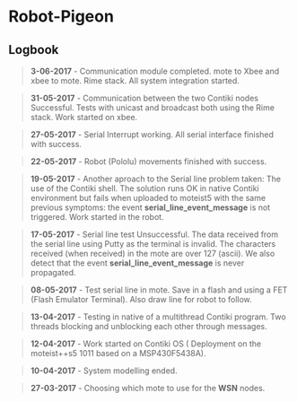 ﻿# Robot-Pigeon
## Logbook

>**3-06-2017** - Communication module completed. mote to Xbee and xbee to mote.
Rime stack. All system integration started.

>**31-05-2017** - Communication between the two Contiki nodes Successful. Tests with unicast and broadcast both using the 
Rime stack. Work started on xbee.

>**27-05-2017** - Serial Interrupt working. All serial interface finished with success.

>**22-05-2017** - Robot (Pololu) movements finished with success.

>**19-05-2017** - Another aproach to the Serial line problem taken: The use of the Contiki shell. The solution runs OK in 
native Contiki environment but fails when uploaded to moteist5 with the same previous symptoms:  the event **serial_line_event_message** 
is not triggered. Work started in the robot.

>**17-05-2017** - Serial line test Unsuccessful. The data received from the serial line using Putty as the terminal is invalid.
>The characters received (when received) in the mote are over 127 (ascii). We also detect that the event **serial_line_event_message** is never propagated.

>**08-05-2017** - Test serial line in mote. Save in a flash and using a FET (Flash Emulator Terminal). Also draw line for robot to follow.

>**13-04-2017** - Testing in native of a multithread Contiki program. Two threads blocking and unblocking each other through messages.

>**12-04-2017** - Work started on Contiki OS \( Deployment on the moteist++s5 1011 based on a MSP430F5438A\).

>**10-04-2017** - System modelling ended.

>**27-03-2017** - Choosing which mote to use for the **WSN** nodes.